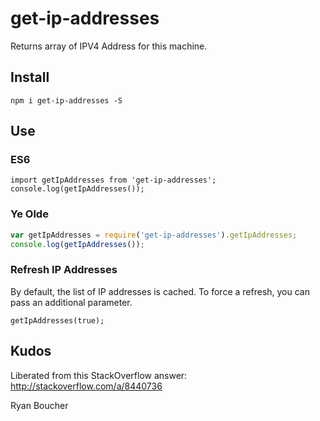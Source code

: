# get-ip-addresses
Returns array of IPV4 Address for this machine.

## Install
~~~shell
npm i get-ip-addresses -S
~~~

## Use
### ES6
~~~es6
import getIpAddresses from 'get-ip-addresses';
console.log(getIpAddresses());
~~~

### Ye Olde
~~~javascript
var getIpAddresses = require('get-ip-addresses').getIpAddresses;
console.log(getIpAddresses());
~~~

### Refresh IP Addresses
By default, the list of IP addresses is cached. To force a refresh, you can pass an additional parameter.
~~~es6
getIpAddresses(true);
~~~

## Kudos
Liberated from this StackOverflow answer: http://stackoverflow.com/a/8440736

Ryan Boucher